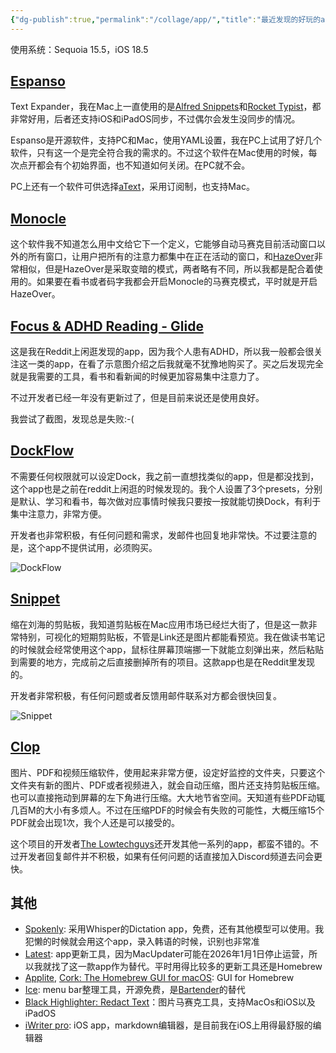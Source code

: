```yaml
---
{"dg-publish":true,"permalink":"/collage/app/","title":"最近发现的好玩的app","created":"2025-07-08T21:59:02.000+08:00"}
---
```


使用系统：Sequoia 15.5，iOS 18.5

## [Espanso](https://espanso.org/)

Text Expander，我在Mac上一直使用的是[Alfred Snippets](https://www.alfredapp.com/help/features/snippets/)和[Rocket Typist](https://witt-software.com/rockettypist/)，都非常好用，后者还支持iOS和iPadOS同步，不过偶尔会发生没同步的情况。

Espanso是开源软件，支持PC和Mac，使用YAML设置，我在PC上试用了好几个软件，只有这一个是完全符合我的需求的。不过这个软件在Mac使用的时候，每次点开都会有个初始界面，也不知道如何关闭。在PC就不会。

PC上还有一个软件可供选择[aText](https://atext.apponic.com/)，采用订阅制，也支持Mac。

## [Monocle](https://monocle.heyiam.dk/)

这个软件我不知道怎么用中文给它下一个定义，它能够自动马赛克目前活动窗口以外的所有窗口，让用户把所有的注意力都集中在正在活动的窗口，和[HazeOver](https://hazeover.com/)非常相似，但是HazeOver是采取变暗的模式，两者略有不同，所以我都是配合着使用的。如果要在看书或者码字我都会开启Monocle的马赛克模式，平时就是开启HazeOver。

## [Focus & ADHD Reading - Glide](https://apps.apple.com/gb/app/focus-adhd-reading-glide/id1593045116?mt=12)

这是我在Reddit上闲逛发现的app，因为我个人患有ADHD，所以我一般都会很关注这一类的app，在看了示意图介绍之后我就毫不犹豫地购买了。买之后发现完全就是我需要的工具，看书和看新闻的时候更加容易集中注意力了。

不过开发者已经一年没有更新过了，但是目前来说还是使用良好。

我尝试了截图，发现总是失败:-(

## [DockFlow](https://dockflow.appitstudio.com/)

不需要任何权限就可以设定Dock，我之前一直想找类似的app，但是都没找到，这个app也是之前在reddit上闲逛的时候发现的。我个人设置了3个presets，分别是默认、学习和看书，每次做对应事情时候我只要按一按就能切换Dock，有利于集中注意力，非常方便。

开发者也非常积极，有任何问题和需求，发邮件也回复地非常快。不过要注意的是，这个app不提供试用，必须购买。

![DockFlow](https://res.cloudinary.com/dytqos6vx/image/upload/v1751987082/za7ndgmw5lp0ewpuhpfl.png)

## [Snippet](https://apps.apple.com/gb/app/snippet-visual-copy-paste/id6746696183?mt=12)

缩在刘海的剪贴板，我知道剪贴板在Mac应用市场已经烂大街了，但是这一款非常特别，可视化的短期剪贴板，不管是Link还是图片都能看预览。我在做读书笔记的时候就会经常使用这个app，鼠标往屏幕顶端挪一下就能立刻弹出来，然后粘贴到需要的地方，完成前之后直接删掉所有的项目。这款app也是在Reddit里发现的。

开发者非常积极，有任何问题或者反馈用邮件联系对方都会很快回复。

![Snippet](https://res.cloudinary.com/dytqos6vx/image/upload/v1751987155/bdwtjolwhcgoxycxpxxk.png)

## [Clop](https://lowtechguys.com/clop/)

图片、PDF和视频压缩软件，使用起来非常方便，设定好监控的文件夹，只要这个文件夹有新的图片、PDF或者视频进入，就会自动压缩，图片还支持剪贴板压缩。也可以直接拖动到屏幕的左下角进行压缩。大大地节省空间。天知道有些PDF动辄几百M的大小有多烦人。不过在压缩PDF的时候会有失败的可能性，大概压缩15个PDF就会出现1次，我个人还是可以接受的。

这个项目的开发者[The Lowtechguys](https://lowtechguys.com)还开发其他一系列的app，都蛮不错的。不过开发者回复邮件并不积极，如果有任何问题的话直接加入Discord频道去问会更快。

## 其他

- [Spokenly](https://apps.apple.com/gb/app/spokenly-whisper-dictation-ai/id6740315592?mt=12): 采用Whisper的Dictation app，免费，还有其他模型可以使用。我犯懒的时候就会用这个app，录入韩语的时候，识别也非常准
- [Latest](https://max.codes/latest/): app更新工具，因为MacUpdater可能在2026年1月1日停止运营，所以我就找了这一款app作为替代。平时用得比较多的更新工具还是Homebrew
- [Applite](https://github.com/milanvarady/Applite), [Cork: The Homebrew GUI for macOS](https://corkmac.app/): GUI for Homebrew
- [Ice](https://icemenubar.app): menu bar整理工具，开源免费，是[Bartender](https://www.macbartender.com/)的替代
- [ Black Highlighter: Redact Text](https://apps.apple.com/gb/app/black-highlighter-redact-text/id1215283742)：图片马赛克工具，支持MacOs和iOS以及iPadOS
- [iWriter pro](https://apps.apple.com/gb/app/iwriter-pro/id892374380?l=en-GB): iOS app，markdown编辑器，是目前我在iOS上用得最舒服的编辑器